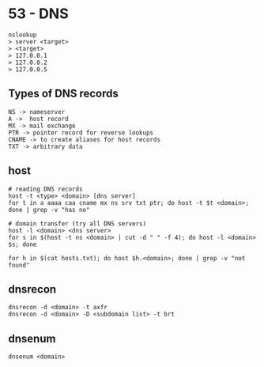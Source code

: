 # 53 - DNS

```text
nslookup
> server <target>
> <target>
> 127.0.0.1
> 127.0.0.2
> 127.0.0.5
```

## Types of DNS records

```text
NS -> nameserver
A ->  host record
MX -> mail exchange
PTR -> pointer record for reverse lookups
CNAME -> to create aliases for host records
TXT -> arbitrary data
```

## host

```text
# reading DNS records
host -t <type> <domain> [dns server] 
for t in a aaaa caa cname mx ns srv txt ptr; do host -t $t <domain>; done | grep -v "has no"

# domain transfer (try all DNS servers)
host -l <domain> <dns server> 
for s in $(host -t ns <domain> | cut -d " " -f 4); do host -l <domain> $s; done

for h in $(cat hosts.txt); do host $h.<domain>; done | grep -v "not found"
```

## dnsrecon

```text
dnsrecon -d <domain> -t axfr
dnsrecon -d <domain> -D <subdomain list> -t brt
```

## dnsenum

```text
dnsenum <domain>
```

